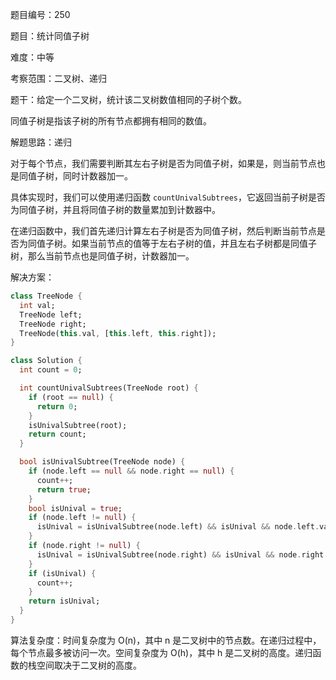 题目编号：250

题目：统计同值子树

难度：中等

考察范围：二叉树、递归

题干：给定一个二叉树，统计该二叉树数值相同的子树个数。

同值子树是指该子树的所有节点都拥有相同的数值。

解题思路：递归

对于每个节点，我们需要判断其左右子树是否为同值子树，如果是，则当前节点也是同值子树，同时计数器加一。

具体实现时，我们可以使用递归函数 `countUnivalSubtrees`，它返回当前子树是否为同值子树，并且将同值子树的数量累加到计数器中。

在递归函数中，我们首先递归计算左右子树是否为同值子树，然后判断当前节点是否为同值子树。如果当前节点的值等于左右子树的值，并且左右子树都是同值子树，那么当前节点也是同值子树，计数器加一。

解决方案：

```dart
class TreeNode {
  int val;
  TreeNode left;
  TreeNode right;
  TreeNode(this.val, [this.left, this.right]);
}

class Solution {
  int count = 0;

  int countUnivalSubtrees(TreeNode root) {
    if (root == null) {
      return 0;
    }
    isUnivalSubtree(root);
    return count;
  }

  bool isUnivalSubtree(TreeNode node) {
    if (node.left == null && node.right == null) {
      count++;
      return true;
    }
    bool isUnival = true;
    if (node.left != null) {
      isUnival = isUnivalSubtree(node.left) && isUnival && node.left.val == node.val;
    }
    if (node.right != null) {
      isUnival = isUnivalSubtree(node.right) && isUnival && node.right.val == node.val;
    }
    if (isUnival) {
      count++;
    }
    return isUnival;
  }
}
```

算法复杂度：时间复杂度为 O(n)，其中 n 是二叉树中的节点数。在递归过程中，每个节点最多被访问一次。空间复杂度为 O(h)，其中 h 是二叉树的高度。递归函数的栈空间取决于二叉树的高度。